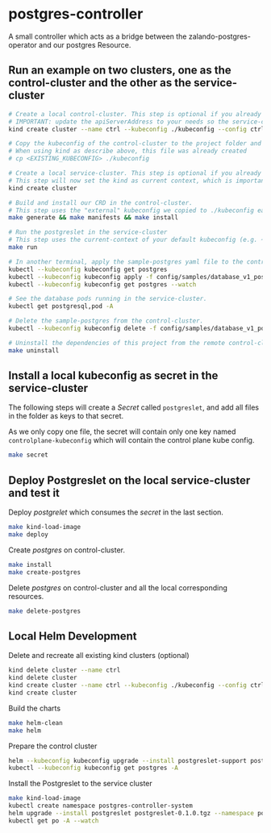 # postgres-controller

A small controller which acts as a bridge between the zalando-postgres-operator and our postgres Resource.

## Run an example on two clusters, one as the control-cluster and the other as the service-cluster

```bash
# Create a local control-cluster. This step is optional if you already have a working kubeconfig/cluster
# IMPORTANT: update the apiServerAddress to your needs so the service-cluster from down below can access the control-cluster.
kind create cluster --name ctrl --kubeconfig ./kubeconfig --config ctrl-cluster-config

# Copy the kubeconfig of the control-cluster to the project folder and name it `kubeconfig`.
# When using kind as describe above, this file was already created
# cp <EXISTING_KUBECONFIG> ./kubeconfig

# Create a local service-cluster. This step is optional if you already have a working kubeconfig/cluster
# This step will now set the kind as current context, which is important for the next step
kind create cluster

# Build and install our CRD in the control-cluster.
# This step uses the "external" kubeconfig we copied to ./kubeconfig earlier. This can be configured in the Makefile
make generate && make manifests && make install

# Run the postgreslet in the service-cluster
# This step uses the current-context of your default kubeconfig (e.g. ~/.kube/config)
make run

# In another terminal, apply the sample-postgres yaml file to the control-cluster.
kubectl --kubeconfig kubeconfig get postgres
kubectl --kubeconfig kubeconfig apply -f config/samples/database_v1_postgres.yaml
kubectl --kubeconfig kubeconfig get postgres --watch

# See the database pods running in the service-cluster.
kubectl get postgresql,pod -A

# Delete the sample-postgres from the control-cluster.
kubectl --kubeconfig kubeconfig delete -f config/samples/database_v1_postgres.yaml

# Uninstall the dependencies of this project from the remote control-cluster.
make uninstall
```

## Install a local kubeconfig as secret in the service-cluster

The following steps will create a _Secret_ called `postgreslet`, and add all files in the folder as keys to that secret.

As we only copy one file, the secret will contain only one key named `controlplane-kubeconfig` which will contain the control plane kube config.

```sh
make secret
```

## Deploy Postgreslet on the local service-cluster and test it

Deploy _postgrelet_ which consumes the _secret_ in the last section.

```sh
make kind-load-image
make deploy
```

Create _postgres_ on control-cluster.

```sh
make install
make create-postgres
```

Delete _postgres_ on control-cluster and all the local corresponding resources.

```sh
make delete-postgres
```

## Local Helm Development

Delete and recreate all existing kind clusters (optional)

```sh
kind delete cluster --name ctrl
kind delete cluster
kind create cluster --name ctrl --kubeconfig ./kubeconfig --config ctrl-cluster-config
kind create cluster
```

Build the charts

```sh
make helm-clean
make helm
```

Prepare the control cluster

```sh
helm --kubeconfig kubeconfig upgrade --install postgreslet-support postgreslet-support-0.1.0.tgz
kubectl --kubeconfig kubeconfig get postgres -A
```

Install the Postgreslet to the service cluster

```sh
make kind-load-image
kubectl create namespace postgres-controller-system
helm upgrade --install postgreslet postgreslet-0.1.0.tgz --namespace postgres-controller-system --set-file controlplaneKubeconfig=kubeconfig
kubectl get po -A --watch
```
